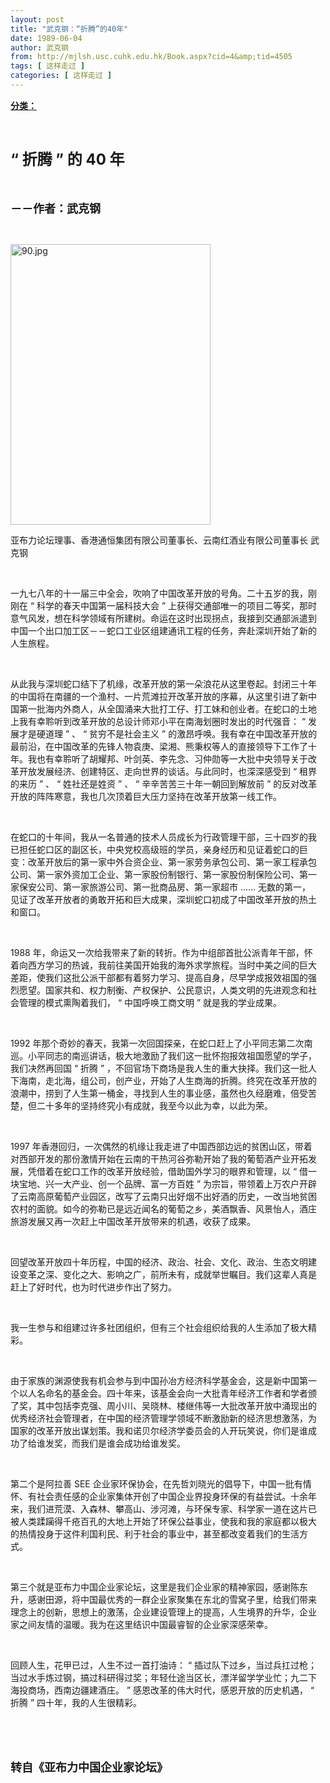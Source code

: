 ```yaml
---
layout: post
title: "武克钢：“折腾”的40年"
date: 1989-06-04
author: 武克钢
from: http://mjlsh.usc.cuhk.edu.hk/Book.aspx?cid=4&amp;tid=4505
tags: [ 这样走过 ]
categories: [ 这样走过 ]
---
```


<div style="margin: 15px 10px 10px 0px;">
<div>
<span id="ctl00_ContentPlaceHolder1_chapter1_SubjectLabel" style="font-weight:bold;text-decoration:underline;">
   分类：
  </span>
</div>
<p class="p1">
<font size="5" style="">
<span class="s1">
</span>
<br/>
</font>
</p>
<p class="p2">
<font size="5" style="">
<b>
<span class="s1" style="">
     “
    </span>
<span class="s2" style="">
<font size="5">
<b>
       折腾
      </b>
</font>
</span>
<span class="s1" style="">
     ”
    </span>
<span class="s2" style="">
<font size="5">
<b>
       的
      </b>
</font>
</span>
<span class="s1" style="">
     40
    </span>
<span class="s2" style="">
<font size="5">
<b>
       年
      </b>
</font>
</span>
</b>
</font>
</p>
<p class="p2">
<span class="s2">
<b>
<font size="4">
<br/>
</font>
</b>
</span>
</p>
<p class="p3">
<span class="s1">
<b>
<font size="4">
     －－作者：武克钢
    </font>
</b>
</span>
</p>
<p class="p1">
<span class="s1">
</span>
<br/>
</p>
<p class="p2">
<span class="s1">
<img alt="90.jpg" border="0" height="449" src="https://i.imgur.com/nrMEdWD.jpg" width="320"/>
</span>
</p>
<p class="p3">
<span class="s1">
   亚布力论坛理事、香港通恒集团有限公司董事长、云南红酒业有限公司董事长
  </span>
<span class="s3">
</span>
<span class="s1">
   武克钢
  </span>
</p>
<p class="p1">
<span class="s1">
</span>
<br/>
</p>
<p class="p3">
<span class="s1">
   一九七八年的十一届三中全会，吹响了中国改革开放的号角。二十五岁的我，刚刚在
  </span>
<span class="s3">
   “
  </span>
<span class="s1">
   科学的春天中国第一届科技大会
  </span>
<span class="s3">
   ”
  </span>
<span class="s1">
   上获得交通部唯一的项目二等奖，那时意气风发，想在科学领域有所建树。命运在这时出现拐点，我接到交通部派遣到中国一个出口加工区－－蛇口工业区组建通讯工程的任务，奔赴深圳开始了新的人生旅程。
  </span>
</p>
<p class="p1">
<span class="s1">
</span>
<br/>
</p>
<p class="p3">
<span class="s1">
   从此我与深圳蛇口结下了机缘，改革开放的第一朵浪花从这里卷起。封闭三十年的中国将在南疆的一个渔村、一片荒滩拉开改革开放的序幕，从这里引进了新中国第一批海内外商人，从全国涌来大批打工仔、打工妹和创业者。在蛇口的土地上我有幸聆听到改革开放的总设计师邓小平在南海划圈时发出的时代强音：
  </span>
<span class="s3">
   “
  </span>
<span class="s1">
   发展才是硬道理
  </span>
<span class="s3">
   ”
  </span>
<span class="s1">
   、
  </span>
<span class="s3">
   “
  </span>
<span class="s1">
   贫穷不是社会主义
  </span>
<span class="s3">
   ”
  </span>
<span class="s1">
   的激昂呼唤。我有幸在中国改革开放的最前沿，在中国改革的先锋人物袁庚、梁湘、熊秉权等人的直接领导下工作了十年。我也有幸聆听了胡耀邦、叶剑英、李先念、习仲勋等一大批中央领导关于改革开放发展经济、创建特区、走向世界的谈话。与此同时，也深深感受到
  </span>
<span class="s3">
   “
  </span>
<span class="s1">
   租界的来历
  </span>
<span class="s3">
   ”
  </span>
<span class="s1">
   、
  </span>
<span class="s3">
   “
  </span>
<span class="s1">
   姓社还是姓资
  </span>
<span class="s3">
   ”
  </span>
<span class="s1">
   、
  </span>
<span class="s3">
   “
  </span>
<span class="s1">
   辛辛苦苦三十年一朝回到解放前
  </span>
<span class="s3">
   ”
  </span>
<span class="s1">
   的反对改革开放的阵阵寒意，我也几次顶着巨大压力坚持在改革开放第一线工作。
  </span>
</p>
<p class="p1">
<span class="s1">
</span>
<br/>
</p>
<p class="p3">
<span class="s1">
   在蛇口的十年间，我从一名普通的技术人员成长为行政管理干部，三十四岁的我已担任蛇口区的副区长，中央党校高级班的学员，亲身经历和见证着蛇口的巨变：改革开放后的第一家中外合资企业、第一家劳务承包公司、第一家工程承包公司、第一家外资加工企业、第一家股份制银行、第一家股份制保险公司、第一家保安公司、第一家旅游公司、第一批商品房、第一家超市
  </span>
<span class="s3">
   ……
  </span>
<span class="s1">
   无数的第一，见证了改革开放者的勇敢开拓和巨大成果，深圳蛇口初成了中国改革开放的热土和窗口。
  </span>
</p>
<p class="p1">
<span class="s1">
</span>
<br/>
</p>
<p class="p3">
<span class="s3">
   1988
  </span>
<span class="s1">
   年，命运又一次给我带来了新的转折。作为中组部首批公派青年干部，怀着向西方学习的热诚，我前往美国开始我的海外求学旅程。当时中美之间的巨大差距，使我们这批公派干部都有着努力学习、提高自身，尽早学成报效祖国的强烈愿望。国家共和、权力制衡、产权保护、公民意识，人类文明的先进观念和社会管理的模式熏陶着我们，
  </span>
<span class="s3">
   “
  </span>
<span class="s1">
   中国呼唤工商文明
  </span>
<span class="s3">
   ”
  </span>
<span class="s1">
   就是我的学业成果。
  </span>
</p>
<p class="p1">
<span class="s1">
</span>
<br/>
</p>
<p class="p3">
<span class="s3">
   1992
  </span>
<span class="s1">
   年那个奇妙的春天，我第一次回国探亲，在蛇口赶上了小平同志第二次南巡。小平同志的南巡讲话，极大地激励了我们这一批怀抱报效祖国愿望的学子，我们决然再回国
  </span>
<span class="s3">
   “
  </span>
<span class="s1">
   折腾
  </span>
<span class="s3">
   ”
  </span>
<span class="s1">
   ，不回官场下商场是我人生的重大抉择。我们这一批人下海南，走北海，组公司，创产业，开始了人生商海的折腾。终究在改革开放的浪潮中，捞到了人生第一桶金，寻找到人生的事业感，虽然也久经磨难，倍受苦楚，但二十多年的坚持终究小有成就，我至今以此为幸，以此为荣。
  </span>
</p>
<p class="p1">
<span class="s1">
</span>
<br/>
</p>
<p class="p3">
<span class="s3">
   1997
  </span>
<span class="s1">
   年香港回归，一次偶然的机缘让我走进了中国西部边远的贫困山区，带着对西部开发的那份激情开始在云南的干热河谷弥勒开始了我的葡萄酒产业开拓发展，凭借着在蛇口工作的改革开放经验，借助国外学习的眼界和管理，以
  </span>
<span class="s3">
   “
  </span>
<span class="s1">
   借一块宝地、兴一大产业、创一个品牌、富一方百姓
  </span>
<span class="s3">
   ”
  </span>
<span class="s1">
   为宗旨，带领着上万农户开辟了云南高原葡萄产业园区，改写了云南只出好烟不出好酒的历史，一改当地贫困农村的面貌。如今的弥勒已是远近闻名的葡萄之乡，美酒飘香、风景怡人，酒庄旅游发展又再一次赶上中国改革开放带来的机遇，收获了成果。
  </span>
</p>
<p class="p1">
<span class="s1">
</span>
<br/>
</p>
<p class="p3">
<span class="s1">
   回望改革开放四十年历程，中国的经济、政治、社会、文化、政治、生态文明建设变革之深、变化之大、影响之广，前所未有，成就举世瞩目。我们这辈人真是赶上了好时代，也为时代进步作出了努力。
  </span>
</p>
<p class="p1">
<span class="s1">
</span>
<br/>
</p>
<p class="p3">
<span class="s1">
   我一生参与和组建过许多社团组织，但有三个社会组织给我的人生添加了极大精彩。
  </span>
</p>
<p class="p1">
<span class="s1">
</span>
<br/>
</p>
<p class="p3">
<span class="s1">
   由于家族的渊源使我有机会参与到中国孙冶方经济科学基金会，这是新中国第一个以人名命名的基金会。四十年来，该基金会向一大批青年经济工作者和学者颁了奖，其中包括李克强、周小川、吴晓林、楼继伟等一大批改革开放中涌现出的优秀经济社会管理者，在中国的经济管理学领域不断激励新的经济思想激荡，为国家的改革开放出谋划策。我和诺贝尔经济学委员会的人开玩笑说，你们是谁成功了给谁发奖，而我们是谁会成功给谁发奖。
  </span>
</p>
<p class="p1">
<span class="s1">
</span>
<br/>
</p>
<p class="p3">
<span class="s1">
   第二个是阿拉善
  </span>
<span class="s3">
   SEE
  </span>
<span class="s1">
   企业家环保协会，在先哲刘晓光的倡导下，中国一批有情怀、有社会责任感的企业家集体开创了中国企业界投身环保的有益尝试。十余年来，我们进荒漠、入森林、攀高山、涉河滩，与环保专家、科学家一道在这片已被人类蹂躏得千疮百孔的大地上开始了环保公益事业，使我和我的家庭都以极大的热情投身于这件利国利民、利于社会的事业中，甚至都改变着我们的生活方式。
  </span>
</p>
<p class="p1">
<span class="s1">
</span>
<br/>
</p>
<p class="p3">
<span class="s1">
   第三个就是亚布力中国企业家论坛，这里是我们企业家的精神家园，感谢陈东升，感谢田源，将中国最优秀的一群企业家聚集在东北的雪窝子里，给我们带来理念上的创新，思想上的激荡，企业建设管理上的提高，人生境界的升华，企业家之间友情的温暖。我为在这里结识中国最睿智的企业家深感荣幸。
  </span>
</p>
<p class="p1">
<span class="s1">
</span>
<br/>
</p>
<p class="p3">
<span class="s1">
   回顾人生，花甲已过，人生不过一首打油诗：
  </span>
<span class="s3">
   “
  </span>
<span class="s1">
   插过队下过乡，当过兵扛过枪；当过水手炼过钢，搞过科研得过奖；年轻仕途当区长，漂洋留学学业忙；九二下海投商场，西南边疆建酒庄。
  </span>
<span class="s3">
   ”
  </span>
<span class="s1">
   感恩改革的伟大时代，感恩开放的历史机遇，
  </span>
<span class="s3">
   “
  </span>
<span class="s1">
   折腾
  </span>
<span class="s3">
   ”
  </span>
<span class="s1">
   四十年，我的人生很精彩。
  </span>
</p>
<p class="p1">
<span class="s1">
</span>
<br/>
</p>
<p class="p1">
<b>
<font size="4">
<span class="s1">
</span>
<br/>
</font>
</b>
</p>
<p class="p3">
<span class="s1">
<b>
<font size="4">
     转自《亚布力中国企业家论坛》
    </font>
</b>
</span>
</p>
</div>
